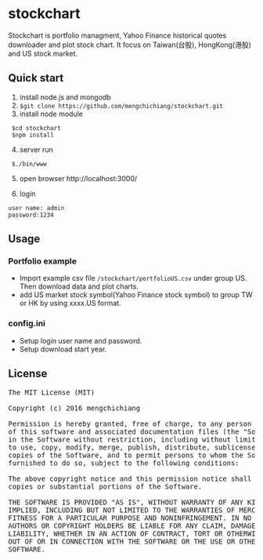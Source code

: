 # stockchart
Stockchart is portfolio managment, Yahoo Finance historical quotes downloader and plot stock chart.
It focus on Taiwan(台股), HongKong(港股) and US stock market.

## Quick start
1. install node.js and mongodb 
2. `$git clone https://github.com/mengchichiang/stockchart.git`
3. install node module
 ```
  $cd stockchart
  $npm install
 ```
 
4. server run
 ```
  $./bin/www
 ```
 
5. open browser 
    http://localhost:3000/

6. login
 ```
 user name: admin
 password:1234
 ```
 
## Usage

### Portfolio example
  * Import example csv  file `/stockchart/portfolioUS.csv` under group US. Then download data and plot charts.
  * add US market stock symbol(Yahoo Finance stock symbol) to group TW or HK by using xxxx.US format.

### config.ini
  * Setup login user name and password.
  * Setup download start year.

## License

<pre>
The MIT License (MIT)

Copyright (c) 2016 mengchichiang

Permission is hereby granted, free of charge, to any person obtaining a copy
of this software and associated documentation files (the "Software"), to deal
in the Software without restriction, including without limitation the rights
to use, copy, modify, merge, publish, distribute, sublicense, and/or sell
copies of the Software, and to permit persons to whom the Software is
furnished to do so, subject to the following conditions:

The above copyright notice and this permission notice shall be included in all
copies or substantial portions of the Software.

THE SOFTWARE IS PROVIDED "AS IS", WITHOUT WARRANTY OF ANY KIND, EXPRESS OR
IMPLIED, INCLUDING BUT NOT LIMITED TO THE WARRANTIES OF MERCHANTABILITY,
FITNESS FOR A PARTICULAR PURPOSE AND NONINFRINGEMENT. IN NO EVENT SHALL THE
AUTHORS OR COPYRIGHT HOLDERS BE LIABLE FOR ANY CLAIM, DAMAGES OR OTHER
LIABILITY, WHETHER IN AN ACTION OF CONTRACT, TORT OR OTHERWISE, ARISING FROM,
OUT OF OR IN CONNECTION WITH THE SOFTWARE OR THE USE OR OTHER DEALINGS IN THE
SOFTWARE.
</pre>

